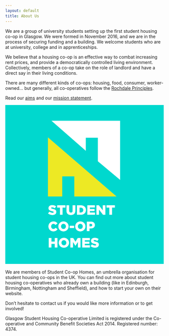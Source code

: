 ```yaml
---
layout: default
title: About Us
---
```


We are a group of university students setting up the first student housing co-op in Glasgow. We were formed in November 2016, and we are in the process of securing funding and a building. We welcome students who are at university, college and in apprenticeships.

We believe that a housing co-op is an effective way to combat increasing rent prices, and provide a democratically controlled living environment. Collectively, members of a co-op take on the role of landlord and have a direct say in their living conditions.

There are many different kinds of co-ops: housing, food, consumer, worker-owned… but generally, all co-operatives follow the [Rochdale Principles](https://seedsforchange.org.uk/coop-principles).

Read our [aims](/aims) and our [mission statement](/mission).

![Student Co-op Homes](/media/student-co-op-homes.png)

We are members of Student Co-op Homes, an umbrella organisation for student housing co-ops in the UK. You can find out more about student housing co-operatives who already own a building (like in Edinburgh, Birmingham, Nottingham and Sheffield), and how to start your own on their website.

Don’t hesitate to contact us if you would like more information or to get involved!

 
Glasgow Student Housing Co-operative Limited is registered under the Co-operative and Community Benefit Societies Act 2014.
Registered number: 4374.

